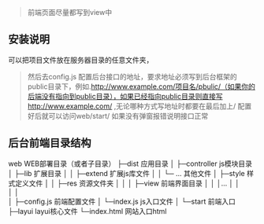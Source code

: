 >前端页面尽量都写到view中
## 安装说明
可以把项目文件放在服务器目录的任意文件夹，
>然后去config.js 配置后台接口的地址，要求地址必须写到后台框架的public目录下，例如.http://www.example.com/项目名/pbulic/（如果你的后端没有指向到public目录），如果已经指向public目录则直接写http://www.example.com/ ,无论哪种方式写地址时都要在最后加上/
配置好后就可以访问web/start/ 如果没有弹窗报错说明接口正常

## 后台前端目录结构
web  WEB部署目录（或者子目录）
├─dist                  应用目录
│  ├─controller         js模块目录
│  ├─lib                扩展目录
│  │  ├─extend          扩展js库文件
│  │  └─ ...            其他文件
│  ├─style              样式定义文件
│  │  ├─res             资源文件夹
│  │
│  ├─view               前端界面目录
│  │  │...
│  │  
│  │  
│  ├─config.js          前端配置文件
│  └─index.js           js入口文件
│
└─start                 前端入口
    ├─layui             layui核心文件
    └─index.html        网站入口html

